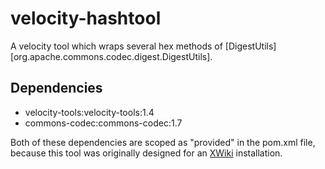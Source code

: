 velocity-hashtool
=================
A velocity tool which wraps several hex methods of [DigestUtils][org.apache.commons.codec.digest.DigestUtils].

Dependencies
------------
* velocity-tools:velocity-tools:1.4
* commons-codec:commons-codec:1.7

Both of these dependencies are scoped as "provided" in the pom.xml file, because this tool was originally designed for an [XWiki][] installation.

[DigestUtils]: https://commons.apache.org/codec/api-1.7/?org/apache/commons/codec/digest/DigestUtils.html
[XWiki]: http://xwiki.org

